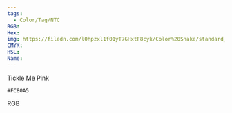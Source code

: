 ```yaml
---
tags:
  - Color/Tag/NTC
RGB:
Hex:
img: https://filedn.com/l0hpzxl1f01yT7GHxtF8cyk/Color%20Snake/standard_csv_to_svg/%23/FC80A5.svg
CMYK:
HSL:
Name:
---
```

Tickle Me Pink
```palette
#FC80A5
```
RGB
